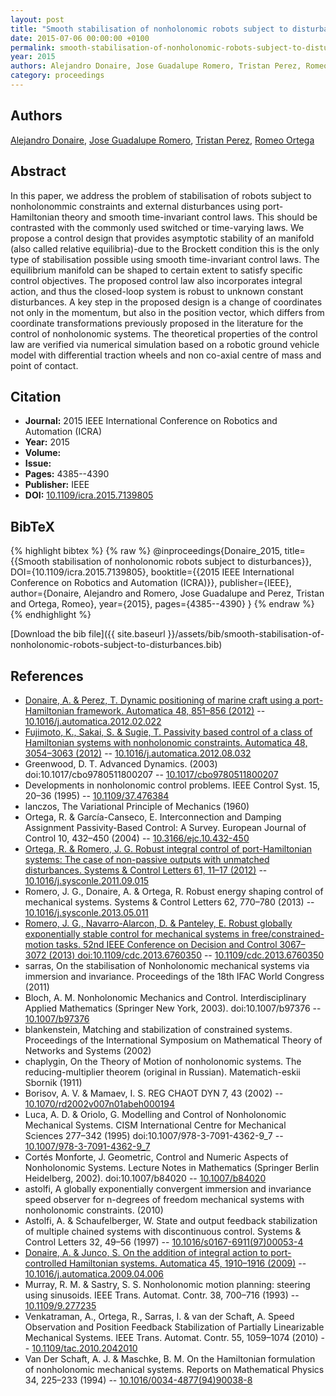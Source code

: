 ```yaml
---
layout: post
title: "Smooth stabilisation of nonholonomic robots subject to disturbances"
date: 2015-07-06 00:00:00 +0100
permalink: smooth-stabilisation-of-nonholonomic-robots-subject-to-disturbances
year: 2015
authors: Alejandro Donaire, Jose Guadalupe Romero, Tristan Perez, Romeo Ortega
category: proceedings
---
```

 
## Authors
[Alejandro Donaire](authors/alejandro-donaire), [Jose Guadalupe Romero](authors/jose-guadalupe-romero), [Tristan Perez](authors/tristan-perez), [Romeo Ortega](authors/romeo-ortega)
 
## Abstract
In this paper, we address the problem of stabilisation of robots subject to nonholonommic constraints and external disturbances using port-Hamiltonian theory and smooth time-invariant control laws. This should be contrasted with the commonly used switched or time-varying laws. We propose a control design that provides asymptotic stability of an manifold (also called relative equilibria)-due to the Brockett condition this is the only type of stabilisation possible using smooth time-invariant control laws. The equilibrium manifold can be shaped to certain extent to satisfy specific control objectives. The proposed control law also incorporates integral action, and thus the closed-loop system is robust to unknown constant disturbances. A key step in the proposed design is a change of coordinates not only in the momentum, but also in the position vector, which differs from coordinate transformations previously proposed in the literature for the control of nonholonomic systems. The theoretical properties of the control law are verified via numerical simulation based on a robotic ground vehicle model with differential traction wheels and non co-axial centre of mass and point of contact.
 
## Citation
- **Journal:** 2015 IEEE International Conference on Robotics and Automation (ICRA)
- **Year:** 2015
- **Volume:** 
- **Issue:** 
- **Pages:** 4385--4390
- **Publisher:** IEEE
- **DOI:** [10.1109/icra.2015.7139805](https://doi.org/10.1109/icra.2015.7139805)
 
## BibTeX
{% highlight bibtex %}
{% raw %}
@inproceedings{Donaire_2015,
  title={{Smooth stabilisation of nonholonomic robots subject to disturbances}},
  DOI={10.1109/icra.2015.7139805},
  booktitle={{2015 IEEE International Conference on Robotics and Automation (ICRA)}},
  publisher={IEEE},
  author={Donaire, Alejandro and Romero, Jose Guadalupe and Perez, Tristan and Ortega, Romeo},
  year={2015},
  pages={4385--4390}
}
{% endraw %}
{% endhighlight %}
 
[Download the bib file]({{ site.baseurl }}/assets/bib/smooth-stabilisation-of-nonholonomic-robots-subject-to-disturbances.bib)
 
## References
- [Donaire, A. & Perez, T. Dynamic positioning of marine craft using a port-Hamiltonian framework. Automatica 48, 851–856 (2012)](dynamic-positioning-of-marine-craft-using-a-port-hamiltonian-framework) -- [10.1016/j.automatica.2012.02.022](https://doi.org/10.1016/j.automatica.2012.02.022)
- [Fujimoto, K., Sakai, S. & Sugie, T. Passivity based control of a class of Hamiltonian systems with nonholonomic constraints. Automatica 48, 3054–3063 (2012)](passivity-based-control-of-a-class-of-hamiltonian-systems-with-nonholonomic-constraints) -- [10.1016/j.automatica.2012.08.032](https://doi.org/10.1016/j.automatica.2012.08.032)
- Greenwood, D. T. Advanced Dynamics. (2003) doi:10.1017/cbo9780511800207 -- [10.1017/cbo9780511800207](https://doi.org/10.1017/cbo9780511800207)
- Developments in nonholonomic control problems. IEEE Control Syst. 15, 20–36 (1995) -- [10.1109/37.476384](https://doi.org/10.1109/37.476384)
- lanczos, The Variational Principle of Mechanics (1960)
- Ortega, R. & García-Canseco, E. Interconnection and Damping Assignment Passivity-Based Control: A Survey. European Journal of Control 10, 432–450 (2004) -- [10.3166/ejc.10.432-450](https://doi.org/10.3166/ejc.10.432-450)
- [Ortega, R. & Romero, J. G. Robust integral control of port-Hamiltonian systems: The case of non-passive outputs with unmatched disturbances. Systems &amp; Control Letters 61, 11–17 (2012)](robust-integral-control-of-port-hamiltonian-systems-the-case-of-non-passive-outputs-with-unmatched-disturbances) -- [10.1016/j.sysconle.2011.09.015](https://doi.org/10.1016/j.sysconle.2011.09.015)
- Romero, J. G., Donaire, A. & Ortega, R. Robust energy shaping control of mechanical systems. Systems &amp; Control Letters 62, 770–780 (2013) -- [10.1016/j.sysconle.2013.05.011](https://doi.org/10.1016/j.sysconle.2013.05.011)
- [Romero, J. G., Navarro-Alarcon, D. & Panteley, E. Robust globally exponentially stable control for mechanical systems in free/constrained-motion tasks. 52nd IEEE Conference on Decision and Control 3067–3072 (2013) doi:10.1109/cdc.2013.6760350](robust-globally-exponentially-stable-control-for-mechanical-systems-in-free-constrained-motion-tasks) -- [10.1109/cdc.2013.6760350](https://doi.org/10.1109/cdc.2013.6760350)
- sarras, On the stabilisation of Nonholonomic mechanical systems via immersion and invariance. Proceedings of the 18th IFAC World Congress (2011)
- Bloch, A. M. Nonholonomic Mechanics and Control. Interdisciplinary Applied Mathematics (Springer New York, 2003). doi:10.1007/b97376 -- [10.1007/b97376](https://doi.org/10.1007/b97376)
- blankenstein, Matching and stabilization of constrained systems. Proceedings of the International Symposium on Mathematical Theory of Networks and Systems (2002)
- chaplygin, On the Theory of Motion of nonholonomic systems. The reducing-multiplier theorem (original in Russian). Matematich-eskii Sbornik (1911)
- Borisov, A. V. & Mamaev, I. S. REG CHAOT DYN 7, 43 (2002) -- [10.1070/rd2002v007n01abeh000194](https://doi.org/10.1070/rd2002v007n01abeh000194)
- Luca, A. D. & Oriolo, G. Modelling and Control of Nonholonomic Mechanical Systems. CISM International Centre for Mechanical Sciences 277–342 (1995) doi:10.1007/978-3-7091-4362-9_7 -- [10.1007/978-3-7091-4362-9_7](https://doi.org/10.1007/978-3-7091-4362-9_7)
- Cortés Monforte, J. Geometric, Control and Numeric Aspects of Nonholonomic Systems. Lecture Notes in Mathematics (Springer Berlin Heidelberg, 2002). doi:10.1007/b84020 -- [10.1007/b84020](https://doi.org/10.1007/b84020)
- astolfi, A globally exponentially convergent immersion and invariance speed observer for n-degrees of freedom mechanical systems with nonholonomic constraints. (2010)
- Astolfi, A. & Schaufelberger, W. State and output feedback stabilization of multiple chained systems with discontinuous control. Systems &amp; Control Letters 32, 49–56 (1997) -- [10.1016/s0167-6911(97)00053-4](https://doi.org/10.1016/s0167-6911(97)00053-4)
- [Donaire, A. & Junco, S. On the addition of integral action to port-controlled Hamiltonian systems. Automatica 45, 1910–1916 (2009)](on-the-addition-of-integral-action-to-port-controlled-hamiltonian-systems) -- [10.1016/j.automatica.2009.04.006](https://doi.org/10.1016/j.automatica.2009.04.006)
- Murray, R. M. & Sastry, S. S. Nonholonomic motion planning: steering using sinusoids. IEEE Trans. Automat. Contr. 38, 700–716 (1993) -- [10.1109/9.277235](https://doi.org/10.1109/9.277235)
- Venkatraman, A., Ortega, R., Sarras, I. & van der Schaft, A. Speed Observation and Position Feedback Stabilization of Partially Linearizable Mechanical Systems. IEEE Trans. Automat. Contr. 55, 1059–1074 (2010) -- [10.1109/tac.2010.2042010](https://doi.org/10.1109/tac.2010.2042010)
- Van Der Schaft, A. J. & Maschke, B. M. On the Hamiltonian formulation of nonholonomic mechanical systems. Reports on Mathematical Physics 34, 225–233 (1994) -- [10.1016/0034-4877(94)90038-8](https://doi.org/10.1016/0034-4877(94)90038-8)

